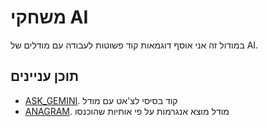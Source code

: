 # משחקי AI

במודול זה אני אוסף דוגמאות קוד פשוטות לעבודה עם מודלים של AI.

## תוכן עניינים

- [ASK_GEMINI](https://github.com/hypo69/101_python_computer_games_ru/blob/master/GAMES/AI/ASK_GEMINI). קוד בסיסי לצ'אט עם מודל
- [ANAGRAM](https://github.com/hypo69/101_python_computer_games_ru/blob/master/GAMES/AI/ANAGRAM). מודל מוצא אנגרמות על פי אותיות שהוכנסו